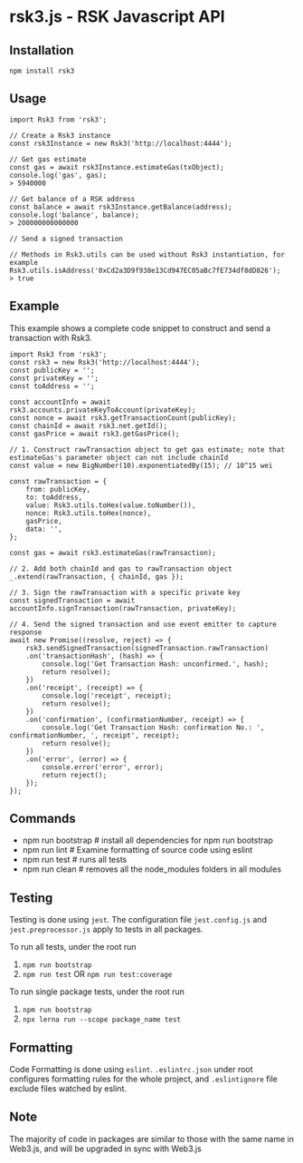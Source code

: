 # rsk3.js - RSK Javascript API
## Installation
`npm install rsk3`

## Usage
```
import Rsk3 from 'rsk3';

// Create a Rsk3 instance
const rsk3Instance = new Rsk3('http://localhost:4444');

// Get gas estimate 
const gas = await rsk3Instance.estimateGas(txObject);
console.log('gas', gas);
> 5940000

// Get balance of a RSK address
const balance = await rsk3Instance.getBalance(address);
console.log('balance', balance);
> 200000000000000

// Send a signed transaction

// Methods in Rsk3.utils can be used without Rsk3 instantiation, for example
Rsk3.utils.isAddress('0xCd2a3D9f938e13Cd947EC05aBc7fE734df8dD826');
> true
```

## Example
This example shows a complete code snippet to construct and send a transaction with Rsk3.
```
import Rsk3 from 'rsk3';
const rsk3 = new Rsk3('http://localhost:4444');
const publicKey = '';
const privateKey = '';
const toAddress = '';

const accountInfo = await rsk3.accounts.privateKeyToAccount(privateKey);
const nonce = await rsk3.getTransactionCount(publicKey);
const chainId = await rsk3.net.getId();
const gasPrice = await rsk3.getGasPrice();

// 1. Construct rawTransaction object to get gas estimate; note that estimateGas's parameter object can not include chainId
const value = new BigNumber(10).exponentiatedBy(15); // 10^15 wei

const rawTransaction = {
    from: publicKey,
    to: toAddress,
    value: Rsk3.utils.toHex(value.toNumber()),
    nonce: Rsk3.utils.toHex(nonce),
    gasPrice,
    data: '',
};

const gas = await rsk3.estimateGas(rawTransaction);

// 2. Add both chainId and gas to rawTransaction object
_.extend(rawTransaction, { chainId, gas });

// 3. Sign the rawTransaction with a specific private key
const signedTransaction = await accountInfo.signTransaction(rawTransaction, privateKey);

// 4. Send the signed transaction and use event emitter to capture response
await new Promise((resolve, reject) => {
    rsk3.sendSignedTransaction(signedTransaction.rawTransaction)
    .on('transactionHash', (hash) => {
        console.log('Get Transaction Hash: unconfirmed.', hash);
        return resolve();
    })
    .on('receipt', (receipt) => {
        console.log('receipt', receipt);
        return resolve();
    })
    .on('confirmation', (confirmationNumber, receipt) => {
        console.log('Get Transaction Hash: confirmation No.: ', confirmationNumber, ', receipt', receipt);
        return resolve();
    })
    .on('error', (error) => {
        console.error('error', error);
        return reject();
    });
});
```

## Commands

- npm run bootstrap # install all dependencies for npm run bootstrap
- npm run lint # Examine formatting of source code using eslint
- npm run test # runs all tests 
- npm run clean # removes all the node_modules folders in all modules


## Testing

Testing is done using `jest`. The configuration file `jest.config.js` and `jest.preprocessor.js` apply to tests in all packages.

To run all tests, under the root run
1. `npm run bootstrap`
1. `npm run test` OR `npm run test:coverage`

To run single package tests, under the root run
1. `npm run bootstrap`
1. `npx lerna run --scope package_name test`

## Formatting
Code Formatting is done using `eslint`. `.eslintrc.json` under root configures formatting rules for the whole project, and `.eslintignore` file exclude files watched by eslint.

## Note
The majority of code in packages are similar to those with the same name in Web3.js, and will be upgraded in sync with Web3.js


